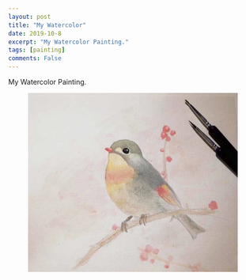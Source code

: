 ```yaml
---
layout: post
title: "My Watercolor"
date: 2019-10-8
excerpt: "My Watercolor Painting."
tags: [painting]
comments: False
---
```


My Watercolor Painting.
<figure>
	<img src="/assets/img/watercolor.jpg">
</figure>
